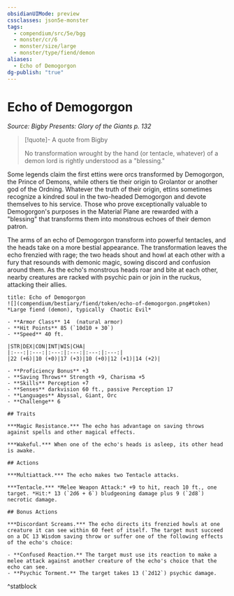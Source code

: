 ```yaml
---
obsidianUIMode: preview
cssclasses: json5e-monster
tags:
  - compendium/src/5e/bgg
  - monster/cr/6
  - monster/size/large
  - monster/type/fiend/demon
aliases:
  - Echo of Demogorgon
dg-publish: "true"
---
```

# Echo of Demogorgon
*Source: Bigby Presents: Glory of the Giants p. 132*  

> [!quote]- A quote from Bigby  
> 
> No transformation wrought by the hand (or tentacle, whatever) of a demon lord is rightly understood as a "blessing."

Some legends claim the first ettins were orcs transformed by Demogorgon, the Prince of Demons, while others tie their origin to Grolantor or another god of the Ordning. Whatever the truth of their origin, ettins sometimes recognize a kindred soul in the two-headed Demogorgon and devote themselves to his service. Those who prove exceptionally valuable to Demogorgon's purposes in the Material Plane are rewarded with a "blessing" that transforms them into monstrous echoes of their demon patron.

The arms of an echo of Demogorgon transform into powerful tentacles, and the heads take on a more bestial appearance. The transformation leaves the echo frenzied with rage; the two heads shout and howl at each other with a fury that resounds with demonic magic, sowing discord and confusion around them. As the echo's monstrous heads roar and bite at each other, nearby creatures are racked with psychic pain or join in the ruckus, attacking their allies.

```ad-statblock
title: Echo of Demogorgon
![](compendium/bestiary/fiend/token/echo-of-demogorgon.png#token)
*Large fiend (demon), typically  Chaotic Evil*

- **Armor Class** 14  (natural armor)
- **Hit Points** 85 (`10d10 + 30`)
- **Speed** 40 ft.

|STR|DEX|CON|INT|WIS|CHA|
|:---:|:---:|:---:|:---:|:---:|:---:|
|22 (+6)|10 (+0)|17 (+3)|10 (+0)|12 (+1)|14 (+2)|

- **Proficiency Bonus** +3
- **Saving Throws** Strength +9, Charisma +5
- **Skills** Perception +7
- **Senses** darkvision 60 ft., passive Perception 17
- **Languages** Abyssal, Giant, Orc
- **Challenge** 6

## Traits

***Magic Resistance.*** The echo has advantage on saving throws against spells and other magical effects.

***Wakeful.*** When one of the echo's heads is asleep, its other head is awake.

## Actions

***Multiattack.*** The echo makes two Tentacle attacks.

***Tentacle.*** *Melee Weapon Attack:* +9 to hit, reach 10 ft., one target. *Hit:* 13 (`2d6 + 6`) bludgeoning damage plus 9 (`2d8`) necrotic damage.

## Bonus Actions

***Discordant Screams.*** The echo directs its frenzied howls at one creature it can see within 60 feet of itself. The target must succeed on a DC 13 Wisdom saving throw or suffer one of the following effects of the echo's choice:

- **Confused Reaction.** The target must use its reaction to make a melee attack against another creature of the echo's choice that the echo can see.  
- **Psychic Torment.** The target takes 13 (`2d12`) psychic damage.  
```
^statblock